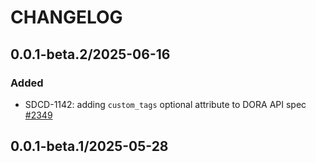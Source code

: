 # CHANGELOG

## 0.0.1-beta.2/2025-06-16

### Added
* SDCD-1142: adding `custom_tags` optional attribute to DORA API spec [#2349](https://github.com/DataDog/datadog-api-client-typescript/pull/2349)

## 0.0.1-beta.1/2025-05-28
